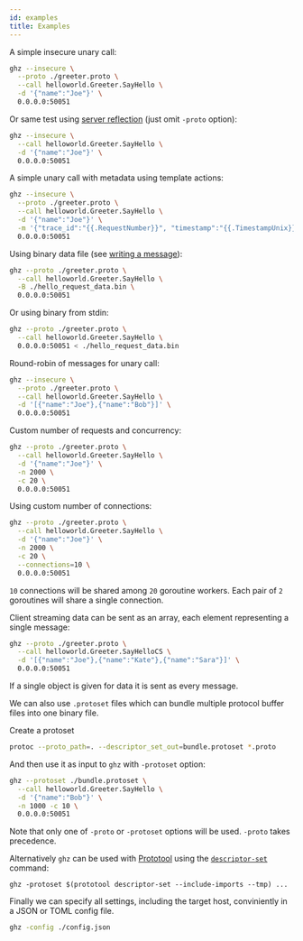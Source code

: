 ```yaml
---
id: examples
title: Examples
---
```


A simple insecure unary call:

```sh
ghz --insecure \
  --proto ./greeter.proto \
  --call helloworld.Greeter.SayHello \
  -d '{"name":"Joe"}' \
  0.0.0.0:50051
```

Or same test using [server reflection](https://github.com/grpc/grpc/blob/master/doc/server-reflection.md) (just omit `-proto` option):

```sh
ghz --insecure \
  --call helloworld.Greeter.SayHello \
  -d '{"name":"Joe"}' \
  0.0.0.0:50051
```

A simple unary call with metadata using template actions:

```sh
ghz --insecure \
  --proto ./greeter.proto \
  --call helloworld.Greeter.SayHello \
  -d '{"name":"Joe"}' \
  -m '{"trace_id":"{{.RequestNumber}}", "timestamp":"{{.TimestampUnix}}"}' \
  0.0.0.0:50051
```

Using binary data file (see [writing a message](https://developers.google.com/protocol-buffers/docs/gotutorial#writing-a-message)):

```sh
ghz --proto ./greeter.proto \
  --call helloworld.Greeter.SayHello \
  -B ./hello_request_data.bin \
  0.0.0.0:50051
```

Or using binary from stdin:

```sh
ghz --proto ./greeter.proto \
  --call helloworld.Greeter.SayHello \
  0.0.0.0:50051 < ./hello_request_data.bin
```

Round-robin of messages for unary call:

```sh
ghz --insecure \
  --proto ./greeter.proto \
  --call helloworld.Greeter.SayHello \
  -d '[{"name":"Joe"},{"name":"Bob"}]' \
  0.0.0.0:50051
```

Custom number of requests and concurrency:

```sh
ghz --proto ./greeter.proto \
  --call helloworld.Greeter.SayHello \
  -d '{"name":"Joe"}' \
  -n 2000 \
  -c 20 \
  0.0.0.0:50051
```

Using custom number of connections:

```sh
ghz --proto ./greeter.proto \
  --call helloworld.Greeter.SayHello \
  -d '{"name":"Joe"}' \
  -n 2000 \
  -c 20 \
  --connections=10 \
  0.0.0.0:50051
```

`10` connections will be shared among `20` goroutine workers. Each pair of `2` goroutines will share a single connection.

Client streaming data can be sent as an array, each element representing a single message:

```sh
ghz --proto ./greeter.proto \
  --call helloworld.Greeter.SayHelloCS \
  -d '[{"name":"Joe"},{"name":"Kate"},{"name":"Sara"}]' \
  0.0.0.0:50051
```

If a single object is given for data it is sent as every message.

We can also use `.protoset` files which can bundle multiple protocol buffer files into one binary file.

Create a protoset

```sh
protoc --proto_path=. --descriptor_set_out=bundle.protoset *.proto
```

And then use it as input to `ghz` with `-protoset` option:

```sh
ghz --protoset ./bundle.protoset \
  --call helloworld.Greeter.SayHello \
  -d '{"name":"Bob"}' \
  -n 1000 -c 10 \
  0.0.0.0:50051
```

Note that only one of `-proto` or `-protoset` options will be used. `-proto` takes precedence.

Alternatively `ghz` can be used with [Prototool](https://github.com/uber/prototool) using the [`descriptor-set`](https://github.com/uber/prototool/tree/dev/docs#prototool-descriptor-set) command:

```
ghz -protoset $(prototool descriptor-set --include-imports --tmp) ...
```

Finally we can specify all settings, including the target host, conviniently in a JSON or TOML config file.

```sh
ghz -config ./config.json
```

